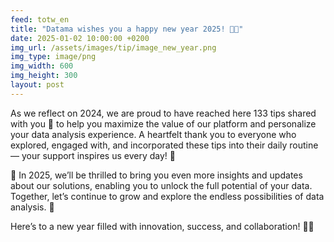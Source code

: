 ```yaml
---
feed: totw_en
title: "Datama wishes you a happy new year 2025! 🎇🎊"
date: 2025-01-02 10:00:00 +0200
img_url: /assets/images/tip/image_new_year.png
img_type: image/png
img_width: 600
img_height: 300
layout: post
---
```


As we reflect on 2024, we are proud to have reached here 133 tips shared with you 🌟 to help you maximize the value of our platform and personalize your data analysis experience. A heartfelt thank you to everyone who explored, engaged with, and incorporated these tips into their daily routine — your support inspires us every day! 💖 

🎯 In 2025, we’ll be thrilled to bring you even more insights and updates about our solutions, enabling you to unlock the full potential of your data. Together, let’s continue to grow and explore the endless possibilities of data analysis. 🚀  

Here’s to a new year filled with innovation, success, and collaboration! 🥂✨  

